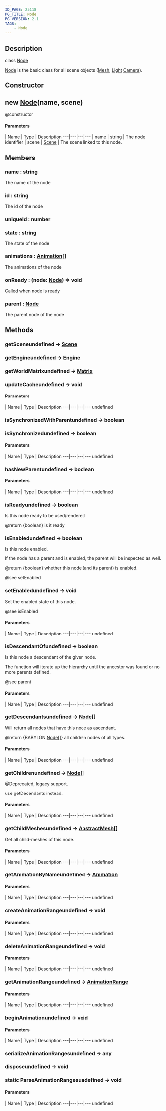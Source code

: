 ```yaml
---
ID_PAGE: 25118
PG_TITLE: Node
PG_VERSION: 2.1
TAGS:
    - Node
---
```

## Description

class [Node](/classes/2.4/Node)

[Node](/classes/2.4/Node) is the basic class for all scene objects ([Mesh](/classes/2.4/Mesh), [Light](/classes/2.4/Light) [Camera](/classes/2.4/Camera)).

## Constructor

## new [Node](/classes/2.4/Node)(name, scene)

@constructor

#### Parameters
 | Name | Type | Description
---|---|---|---
 | name | string |    The node identifier
 | scene | [Scene](/classes/2.4/Scene) |    The scene linked to this node.
## Members

### name : string

The name of the node

### id : string

The id of the node

### uniqueId : number



### state : string

The state of the node

### animations : [Animation](/classes/2.4/Animation)[]

The animations of the node

### onReady : (node: [Node](/classes/2.4/Node)) =&gt; void

Called when node is ready

### parent : [Node](/classes/2.4/Node)

The parent node of the node

## Methods

### getSceneundefined &rarr; [Scene](/classes/2.4/Scene)


### getEngineundefined &rarr; [Engine](/classes/2.4/Engine)


### getWorldMatrixundefined &rarr; [Matrix](/classes/2.4/Matrix)


### updateCacheundefined &rarr; void



#### Parameters
 | Name | Type | Description
---|---|---|---
undefined
### isSynchronizedWithParentundefined &rarr; boolean


### isSynchronizedundefined &rarr; boolean



#### Parameters
 | Name | Type | Description
---|---|---|---
undefined
### hasNewParentundefined &rarr; boolean



#### Parameters
 | Name | Type | Description
---|---|---|---
undefined
### isReadyundefined &rarr; boolean

Is this node ready to be used/rendered

@return {boolean} is it ready
### isEnabledundefined &rarr; boolean

Is this node enabled.

If the node has a parent and is enabled, the parent will be inspected as well.

@return {boolean} whether this node (and its parent) is enabled.

@see setEnabled
### setEnabledundefined &rarr; void

Set the enabled state of this node.

@see isEnabled

#### Parameters
 | Name | Type | Description
---|---|---|---
undefined
### isDescendantOfundefined &rarr; boolean

Is this node a descendant of the given node.

The function will iterate up the hierarchy until the ancestor was found or no more parents defined.

@see parent

#### Parameters
 | Name | Type | Description
---|---|---|---
undefined
### getDescendantsundefined &rarr; [Node](/classes/2.4/Node)[]

Will return all nodes that have this node as ascendant.

@return {BABYLON.[Node](/classes/2.4/Node)[]} all children nodes of all types.

#### Parameters
 | Name | Type | Description
---|---|---|---
undefined
### getChildrenundefined &rarr; [Node](/classes/2.4/Node)[]

@Deprecated, legacy support.

use getDecendants instead.

#### Parameters
 | Name | Type | Description
---|---|---|---
undefined
### getChildMeshesundefined &rarr; [AbstractMesh](/classes/2.4/AbstractMesh)[]

Get all child-meshes of this node.

#### Parameters
 | Name | Type | Description
---|---|---|---
undefined
### getAnimationByNameundefined &rarr; [Animation](/classes/2.4/Animation)



#### Parameters
 | Name | Type | Description
---|---|---|---
undefined
### createAnimationRangeundefined &rarr; void



#### Parameters
 | Name | Type | Description
---|---|---|---
undefined
### deleteAnimationRangeundefined &rarr; void



#### Parameters
 | Name | Type | Description
---|---|---|---
undefined
### getAnimationRangeundefined &rarr; [AnimationRange](/classes/2.4/AnimationRange)



#### Parameters
 | Name | Type | Description
---|---|---|---
undefined
### beginAnimationundefined &rarr; void



#### Parameters
 | Name | Type | Description
---|---|---|---
undefined
### serializeAnimationRangesundefined &rarr; any


### disposeundefined &rarr; void


### static ParseAnimationRangesundefined &rarr; void



#### Parameters
 | Name | Type | Description
---|---|---|---
undefined
